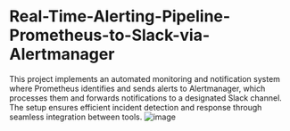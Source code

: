 # Real-Time-Alerting-Pipeline-Prometheus-to-Slack-via-Alertmanager

This project implements an automated monitoring and notification system where Prometheus identifies and sends alerts to Alertmanager, which processes them and forwards notifications to a designated Slack channel. The setup ensures efficient incident detection and response through seamless integration between tools.
![image](https://github.com/deepaksharma2007/Integrate_Prometheus_with_ALertmanager_slack_-_Gmail/assets/64480480/f680921c-4662-4695-993a-64168f0c6ec5)
